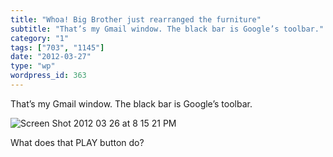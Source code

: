 ```yaml
---
title: "Whoa! Big Brother just rearranged the furniture"
subtitle: "That’s my Gmail window. The black bar is Google’s toolbar."
category: "1"
tags: ["703", "1145"]
date: "2012-03-27"
type: "wp"
wordpress_id: 363
---
```

That’s my Gmail window. The black bar is Google’s toolbar.

![Screen Shot 2012 03 26 at 8 15 21 PM](https://i0.wp.com/salas.com/wp-content/uploads/2012/03/be9d6-screen20shot202012-03-2620at208-15-2120pm.png?resize=584%2C55&ssl=1)

What does that PLAY button do?